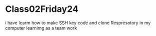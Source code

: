 # Class02Friday24
i have learm how to make SSH key code and clone Respresotory in my computer
learnimg as a team work